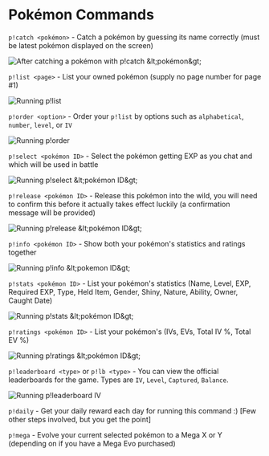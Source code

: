 # Pokémon Commands

`p!catch <pokémon>` - Catch a pokémon by guessing its name correctly \(must be latest pokémon displayed on the screen\)

![After catching a pok&#xE9;mon with p!catch &amp;lt;pok&#xE9;mon&amp;gt; ](https://i.gyazo.com/3de2d230e69a1452c3245ae8acec40d0.png)

`p!list <page>` - List your owned pokémon \(supply no page number for page \#1\)

![Running p!list](https://i.gyazo.com/9e55a784fdcfa8513955f14a6a59b70e.png)

`p!order <option>` - Order your `p!list` by options such as `alphabetical`, `number`, `level`, or `IV`

![Running p!order](https://i.gyazo.com/7d3185c257329990a083f64b9ae0ca8c.png)

`p!select <pokémon ID>` - Select the pokémon getting EXP as you chat and which will be used in battle

![Running p!select &amp;lt;pok&#xE9;mon ID&amp;gt;](https://i.gyazo.com/9e0e614d236eaf67572c6023e00408e0.png)

`p!release <pokémon ID>` - Release this pokémon into the wild, you will need to confirm this before it actually takes effect luckily \(a confirmation message will be provided\)

![Running p!release &amp;lt;pok&#xE9;mon ID&amp;gt;](https://i.gyazo.com/e83a9535f098d314e15fdae69c41d242.png)

`p!info <pokémon ID>` - Show both your pokémon's statistics and ratings together

![Running p!info &amp;lt;pokemon ID&amp;gt;](https://i.gyazo.com/3fee73ddb2ae1af3bc40824b6cbf12ec.png)

`p!stats <pokémon ID>` - List your pokémon's statistics \(Name, Level, EXP, Required EXP, Type, Held Item, Gender, Shiny, Nature, Ability, Owner, Caught Date\)

![Running p!stats &amp;lt;pok&#xE9;mon ID&amp;gt;](https://i.gyazo.com/528a616846e1c35db260ade6c60970b8.png)

`p!ratings <pokémon ID>` - List your pokémon's \(IVs, EVs, Total IV %, Total EV %\)

![Running p!ratings &amp;lt;pok&#xE9;mon ID&amp;gt; ](https://i.gyazo.com/7640b293fc89e8aa95d2079631e2ad70.png)

`p!leaderboard <type>` or `p!lb <type>` - You can view the official leaderboards for the game. Types are `IV`, `Level`, `Captured`, `Balance`.

![Running p!leaderboard IV](https://i.gyazo.com/8d5898632694060cd162953da0aecd9e.png)

`p!daily` - Get your daily reward each day for running this command :\) \[Few other steps involved, but you get the point\]

`p!mega` - Evolve your current selected pokémon to a Mega X or Y \(depending on if you have a Mega Evo purchased\)



